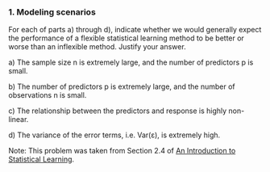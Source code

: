 ### 1. Modeling scenarios

For each of parts a) through d), indicate whether we would generally expect the performance of a flexible statistical learning method to be better or worse than an inflexible method. Justify your answer.

  a) The sample size n is extremely large, and the number of predictors p is small.

  b) The number of predictors p is extremely large, and the number of observations n is small.

  c) The relationship between the predictors and response is highly non-linear.

  d) The variance of the error terms, i.e. Var(ε), is extremely high.

Note: This problem was taken from Section 2.4 of [An Introduction to Statistical Learning](http://www-bcf.usc.edu/~gareth/ISL/).
